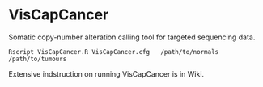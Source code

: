 # VisCapCancer
Somatic copy-number alteration calling tool for targeted sequencing data.
```
Rscript VisCapCancer.R VisCapCancer.cfg   /path/to/normals   
/path/to/tumours
```

Extensive indstruction on running VisCapCancer is in Wiki.



